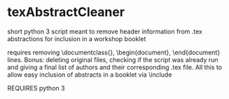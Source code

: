 # texAbstractCleaner
short python 3 script meant to remove header information from .tex abstractions for inclusion in a workshop booklet

requires removing \documentclass{}, \begin{document}, \end{document} lines. Bonus: deleting original files, checking if the script was already run and giving a final list of authors and their corresponding .tex file. All this to allow easy inclusion of abstracts in a booklet via \include

REQUIRES python 3
